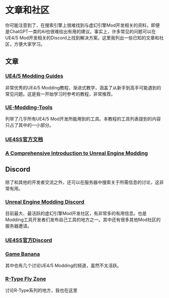# 文章和社区
你可能注意到了，在搜索引擎上很难找到与虚幻引擎Mod开发相关的资料，即便是ChatGPT一类的AI也很难给出有用的建议。事实上，许多常见的问题可以在UE4/5 Mod开发相关的Discord上找到解决方案。这里我列出一些已知的文章和社区，方便大家学习。

## 文章

### [UE4/5 Modding Guides](https://github.com/Dmgvol/UE_Modding)
非常优秀的UE4/5 Modding教程，渐进式教学，涵盖了从新手到高手可能遇到的常见问题。这是我一开始学习时参考的教程，非常推荐。

### [UE-Modding-Tools](https://github.com/Buckminsterfullerene02/UE-Modding-Tools)
列举了几乎所有UE4/5 Mod开发所能用到的工具。本教程的工具列表提到的内容只占了其中的一小部分。

### [UE4SS官方文档](https://docs.ue4ss.com/index.html)

### [A Comprehensive Introduction to Unreal Engine Modding](https://buckminsterfullerene02.github.io/dev-guide/index.html)

## Discord

除了和其他的开发者交流之外，还可以在服务器中搜索关于所需信息的讨论，这非常有用。

### [Unreal Engine Modding Discord](https://discord.gg/VYjh4vSq)
目前最大、最活跃的虚幻引擎Mod开发社区，有非常多的有用信息。也是Modding工具开发者们发布自己工具的地方之一。其中还有很多其他Mod社区的服务器邀请。

### [UE4SS官方Discord](https://discord.gg/nPMFzfUm)

### [Game Banana](https://discord.gg/YFdAGgyB)
其中也有几个讨论UE4/5 Modding的频道，虽然不太活跃。

### [R-Type Fly Zone](https://discord.gg/c4bGDDh7)
讨论R-Type系列的地方，我也在这里